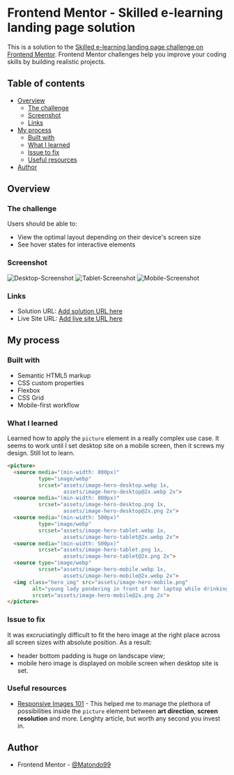 # Frontend Mentor - Skilled e-learning landing page solution

This is a solution to the [Skilled e-learning landing page challenge on Frontend Mentor](https://www.frontendmentor.io/challenges/skilled-elearning-landing-page-S1ObDrZ8q). Frontend Mentor challenges help you improve your coding skills by building realistic projects.

## Table of contents

- [Overview](#overview)
  - [The challenge](#the-challenge)
  - [Screenshot](#screenshot)
  - [Links](#links)
- [My process](#my-process)
  - [Built with](#built-with)
  - [What I learned](#what-i-learned)
  - [Issue to fix](#issue-to-fix)
  - [Useful resources](#useful-resources)
- [Author](#author)

## Overview

### The challenge

Users should be able to:

- View the optimal layout depending on their device's screen size
- See hover states for interactive elements

### Screenshot

![Desktop-Screenshot](./solution/Desktop-Screenshot.png)
![Tablet-Screenshot](./solution/Tablet-Screenshot.png)
![Mobile-Screenshot](./solution/Mobile-Screenshot.png)

### Links

- Solution URL: [Add solution URL here](https://github.com/Matondo99/skilled-elearning-landing-page)
- Live Site URL: [Add live site URL here]( https://matondo99.github.io/skilled-elearning-landing-page/)

## My process

### Built with

- Semantic HTML5 markup
- CSS custom properties
- Flexbox
- CSS Grid
- Mobile-first workflow
### What I learned

Learned how to apply the `picture` element in a really complex use case. It seems to work until I set desktop site on a mobile screen, then it screws my design. Still lot to learn. 

```html
<picture>
  <source media="(min-width: 800px)"
          type="image/webp"
          srcset="assets/image-hero-desktop.webp 1x,
                  assets/image-hero-desktop@2x.webp 2x">
  <source media="(min-width: 800px)"
          srcset="assets/image-hero-desktop.png 1x,
                  assets/image-hero-desktop@2x.png 2x">
  <source media="(min-width: 500px)"
          type="image/webp"
          srcset="assets/image-hero-tablet.webp 1x,
                  assets/image-hero-tablet@2x.webp 2x">
  <source media="(min-width: 500px)"
          srcset="assets/image-hero-tablet.png 1x,
                  assets/image-hero-tablet@2x.png 2x">
  <source type="image/webp"
          srcset="assets/image-hero-mobile.webp 1x,
                  assets/image-hero-mobile@2x.webp 2x">
  <img class="hero_img" src="assets/image-hero-mobile.png"
        alt="young lady pondering in front of her laptop while drinking a cup of coffee"
        srcset="assets/image-hero-mobile@2x.png 2x">
</picture>
```
### Issue to fix

It was excruciatingly difficult to fit the hero image at the right place across all screen sizes with absolute position. As a result:
- header bottom padding is huge on landscape view;
- mobile hero image is displayed on mobile screen when desktop site is set.

### Useful resources

- [Responsive Images 101](https://cloudfour.com/thinks/responsive-images-101-definitions/) - This helped me to manage the plethora of possibilities inside the `picture` element between **art direction**, **screen resolution** and more. Lenghty article, but worth any second you invest in.

## Author

- Frontend Mentor - [@Matondo99](https://www.frontendmentor.io/profile/Matondo99)
